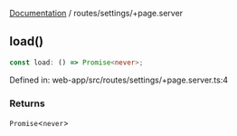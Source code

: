 [Documentation](../../modules.md) / routes/settings/+page.server

## load()

```ts
const load: () => Promise<never>;
```

Defined in: web-app/src/routes/settings/+page.server.ts:4

### Returns

`Promise`&lt;`never`&gt;
